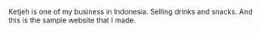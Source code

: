 Ketjeh is one of my business in Indonesia. Selling drinks and snacks. And this is the sample website that I made.
